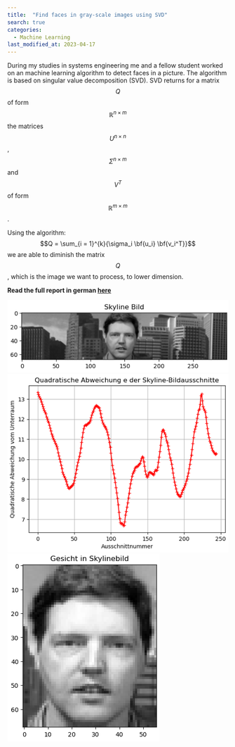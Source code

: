 ```yaml
---
title:  "Find faces in gray-scale images using SVD"
search: true
categories: 
  - Machine Learning
last_modified_at: 2023-04-17
---
```


During my studies in systems engineering me and a fellow student worked on an machine learning algorithm to detect faces in a picture. The algorithm is based on singular value decomposition (SVD). SVD returns for a matrix $$Q$$ of form $$\mathbb{R}^{n\times m}$$ the matrices $$U^{n\times n}$$, $$\Sigma^{n\times m}$$ and $$V^{T}$$ of form $$\mathbb{R}^{m\times m}$$.

Using the algorithm: $$Q = \sum_{i = 1}^{k}{\sigma_i \bf{u_i} \bf{v_i^T}}$$ we are able to diminish the matrix $$Q$$, which is the image we want to process, to lower dimension.



**Read the full report in german [here](/assets/pdf/Projekt17_GruppeD.pdf)**

![Skyline](/assets/image/findeFaces/Skylinebild.png)
![SquaredDeviation](/assets/image/findeFaces/QuadratischeAbweichung.png)
![FoundFaceInImage](/assets/image/findeFaces/foundFace.png)


